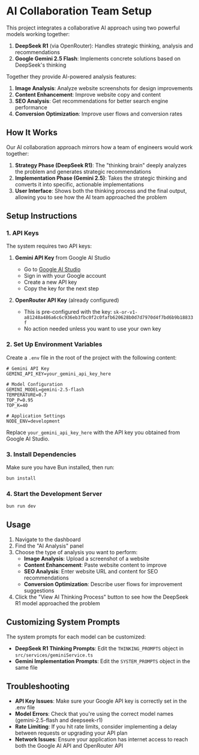 # AI Collaboration Team Setup

This project integrates a collaborative AI approach using two powerful models working together:

1. **DeepSeek R1** (via OpenRouter): Handles strategic thinking, analysis and recommendations
2. **Google Gemini 2.5 Flash**: Implements concrete solutions based on DeepSeek's thinking

Together they provide AI-powered analysis features:

1. **Image Analysis**: Analyze website screenshots for design improvements
2. **Content Enhancement**: Improve website copy and content
3. **SEO Analysis**: Get recommendations for better search engine performance
4. **Conversion Optimization**: Improve user flows and conversion rates

## How It Works

Our AI collaboration approach mirrors how a team of engineers would work together:

1. **Strategy Phase (DeepSeek R1)**: The "thinking brain" deeply analyzes the problem and generates strategic recommendations
2. **Implementation Phase (Gemini 2.5)**: Takes the strategic thinking and converts it into specific, actionable implementations
3. **User Interface**: Shows both the thinking process and the final output, allowing you to see how the AI team approached the problem

## Setup Instructions

### 1. API Keys

The system requires two API keys:

1. **Gemini API Key** from Google AI Studio
   - Go to [Google AI Studio](https://makersuite.google.com/app/apikey)
   - Sign in with your Google account
   - Create a new API key
   - Copy the key for the next step

2. **OpenRouter API Key** (already configured)
   - This is pre-configured with the key: `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`
   - No action needed unless you want to use your own key

### 2. Set Up Environment Variables

Create a `.env` file in the root of the project with the following content:

```
# Gemini API Key
GEMINI_API_KEY=your_gemini_api_key_here

# Model Configuration
GEMINI_MODEL=gemini-2.5-flash
TEMPERATURE=0.7
TOP_P=0.95
TOP_K=40

# Application Settings
NODE_ENV=development
```

Replace `your_gemini_api_key_here` with the API key you obtained from Google AI Studio.

### 3. Install Dependencies

Make sure you have Bun installed, then run:

```bash
bun install
```

### 4. Start the Development Server

```bash
bun run dev
```

## Usage

1. Navigate to the dashboard
2. Find the "AI Analysis" panel
3. Choose the type of analysis you want to perform:
   - **Image Analysis**: Upload a screenshot of a website
   - **Content Enhancement**: Paste website content to improve
   - **SEO Analysis**: Enter website URL and content for SEO recommendations
   - **Conversion Optimization**: Describe user flows for improvement suggestions
4. Click the "View AI Thinking Process" button to see how the DeepSeek R1 model approached the problem

## Customizing System Prompts

The system prompts for each model can be customized:

- **DeepSeek R1 Thinking Prompts**: Edit the `THINKING_PROMPTS` object in `src/services/geminiService.ts`
- **Gemini Implementation Prompts**: Edit the `SYSTEM_PROMPTS` object in the same file

## Troubleshooting

- **API Key Issues**: Make sure your Google API key is correctly set in the .env file
- **Model Errors**: Check that you're using the correct model names (gemini-2.5-flash and deepseek-r1)
- **Rate Limiting**: If you hit rate limits, consider implementing a delay between requests or upgrading your API plan
- **Network Issues**: Ensure your application has internet access to reach both the Google AI API and OpenRouter API 